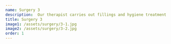 ```yaml
---
name: Surgery 3
description:  Our therapist carries out fillings and hygiene treatment.  Giving patients fresh breath and healthy gums are her trademarks!
title: Surgery 3
image1: /assets/surgery/3-1.jpg
image2: /assets/surgery/3-2.jpg
order: 1
---
```

